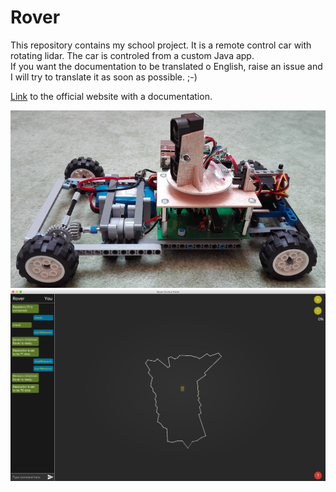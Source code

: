 # Rover
This repository contains my school project. It is a remote control car with rotating lidar. The car is controled from a custom Java app.   
If you want the documentation to be translated o English, raise an issue and I will try to translate it as soon as possible. ;-)

[Link](https://ondrejmasopust.github.io/Rover/) to the official website with a documentation.

![Rover](docs/HowTo/howTo-imgs/rover3.jpg)   
![main-Screen-w-data](docs/UsrMan/usrMan-imgs/mainWindow-w-data.tiff)